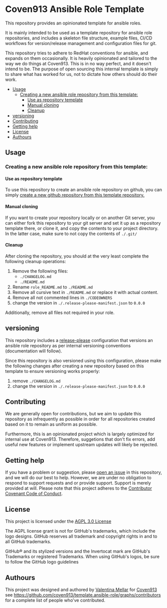 # Coven913 Ansible Role Template

This repository provides an opinionated template for ansible roles.

It is mainly intended to be used as a template repository for ansible role repositories, and includes a skeleton file structure, example files, CI/CD workflows for version/release management and configuration files for git.

This repository tries to adhere to RedHat conventions for ansible, and expands on them occasionally. It is heavily opinionated and tailored to the way we do things at Coven913. This is in no way perfect, and it doesn't intend to be. The purpose of open sourcing this internal template is simply to share what has worked for us, not to dictate how others should do their work.


- [Usage](#usage)
  - [Creating a new ansible role repository from this template:](#creating-a-new-ansible-role-repository-from-this-template)
    - [Use as repository template](#use-as-repository-template)
    - [Manual cloning](#manual-cloning)
    - [Cleanup](#cleanup)
- [versioning](#versioning)
- [Contributing](#contributing)
- [Getting help](#getting-help)
- [License](#license)
- [Authours](#authours)

## Usage

### Creating a new ansible role repository from this template:

#### Use as repository template

To use this repository to create an ansible role repository on github, you can simply [create a new github repository from this template repository.](https://docs.github.com/en/repositories/creating-and-managing-repositories/creating-a-repository-from-a-template)

#### Manual cloning

If you want to create your repository locally or on another Git server, you can either fork this repository to your git server and set it up as a repository template there, or clone it, and copy the contents to your project directory. In the latter case, make sure to not copy the contents of `./.git/`

#### Cleanup

After cloning the repository, you should at the very least complete the following cleanup operations:

1. Remove the following files:
   + `./CHANGELOG.md`
   + `./README.md`
2. Rename `role_README.md` to `./README.md`
3. Remove all cursive text in `./README.md` or replace it with actual content.
4. Remove all not commented lines in `./CODEOWNERS`
5. change the version in `./.release-please-manifest.json` to `0.0.0`

Additionally, remove all files not required in your role.

## versioning
This repository includes a [release-please](https://github.com/googleapis/release-please-action) configuration that versions an ansible role repository as per internal versioning conventions (documentation will follow).

Since this repository is also versioned using this configuration, please make the following changes after creating a new repository based on this template to ensure versioning works properly:
1. remove `./CHANGELOG.md`
2. change the version in `./.release-please-manifest.json` to `0.0.0`

## Contributing

We are generally open for contributions, but we aim to update this repository as infrequently as possible in order for all repositories created based on it to remain as uniform as possible.

Furthermore, this is an opinionated project which is largely optimized for internal use at Coven913. Therefore, suggetions that don't fix errors, add useful new features or implement upstream updates will likely be rejected.

## Getting help
If you have a problem or suggestion, please [open an issue](https://github.com/coven913/template.ansible-role/issues/new) in this repository, and we will do our best to help.
However, we are under no obligation to respond to support requests and or provide support. Support is merely provided at will.
Please note that this project adheres to the [Contributor Covenant Code of Conduct](/CODE_OF_CONDUCT.md).

## License
This project is licensed under the [AGPL 3.0 License](https://www.gnu.org/licenses/agpl-3.0.en.html)

The AGPL license grant is not for GitHub's trademarks, which include the logo designs. GitHub reserves all trademark and copyright rights in and to all GitHub trademarks.

GitHub® and its stylized versions and the Invertocat mark are GitHub's Trademarks or registered Trademarks. When using GitHub's logos, be sure to follow the GitHub logo guidelines

## Authours
This project was designed and authored by [Valentina Mellar](https://github.com/valiac) for [Coven913](https://github.com/coven913)
see https://github.com/coven913/template.ansible-role/graphs/contributors for a complete list of people who've contributed.